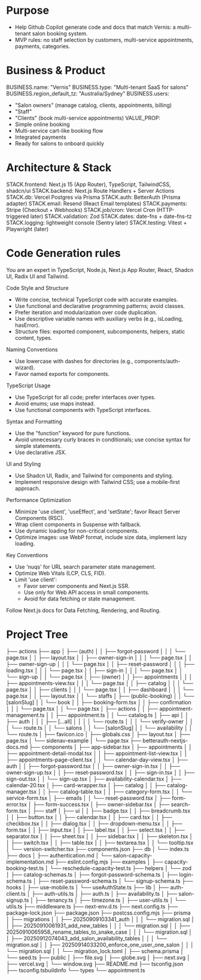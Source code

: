 # Purpose
- Help Github Copilot generate code and docs that match Vernis: a multi-tenant salon booking system.
- MVP rules: no staff selection by customers, multi-service appointments, payments, categories.

# Business & Product
BUSINESS.name: "Vernis"
BUSINESS.type: "Multi-tenant SaaS for salons"
BUSINESS.region_default_tz: "Australia/Sydney"
BUSINESS.users:
  - "Salon owners" (manage catalog, clients, appointments, billing)
  - "Staff"
  - "Clients" (book multi-service appointments)
VALUE_PROP:
  - Simple online booking
  - Multi-service cart-like booking flow
  - Integrated payments
  - Ready for salons to onboard quickly

# Architecture & Stack
STACK.frontend: Next.js 15 (App Router), TypeScript, TailwindCSS, shadcn/ui
STACK.backend: Next.js Route Handlers + Server Actions
STACK.db: Vercel Postgres via Prisma
STACK.auth: BetterAuth (Prisma adapter)
STACK.email: Resend (React Email templates)
STACK.payments: Stripe (Checkout + Webhooks)
STACK.job/cron: Vercel Cron (HTTP-triggered later)
STACK.validation: Zod
STACK.dates: date-fns + date-fns-tz
STACK.logging: lightweight console (Sentry later)
STACK.testing: Vitest + Playwright (later)


# Code Generation rules
You are an expert in TypeScript, Node.js, Next.js App Router, React, Shadcn UI, Radix UI and Tailwind.

Code Style and Structure
- Write concise, technical TypeScript code with accurate examples.
- Use functional and declarative programming patterns; avoid classes.
- Prefer iteration and modularization over code duplication.
- Use descriptive variable names with auxiliary verbs (e.g., isLoading, hasError).
- Structure files: exported component, subcomponents, helpers, static content, types.

Naming Conventions
- Use lowercase with dashes for directories (e.g., components/auth-wizard).
- Favor named exports for components.

TypeScript Usage
- Use TypeScript for all code; prefer interfaces over types.
- Avoid enums; use maps instead.
- Use functional components with TypeScript interfaces.

Syntax and Formatting
- Use the "function" keyword for pure functions.
- Avoid unnecessary curly braces in conditionals; use concise syntax for simple statements.
- Use declarative JSX.

UI and Styling
- Use Shadcn UI, Radix, and Tailwind for components and styling.
- Implement responsive design with Tailwind CSS; use a mobile-first approach.

Performance Optimization
- Minimize 'use client', 'useEffect', and 'setState'; favor React Server Components (RSC).
- Wrap client components in Suspense with fallback.
- Use dynamic loading for non-critical components.
- Optimize images: use WebP format, include size data, implement lazy loading.

Key Conventions
- Use 'nuqs' for URL search parameter state management.
- Optimize Web Vitals (LCP, CLS, FID).
- Limit 'use client':
  - Favor server components and Next.js SSR.
  - Use only for Web API access in small components.
  - Avoid for data fetching or state management.

Follow Next.js docs for Data Fetching, Rendering, and Routing.

# Project Tree
├── actions
├── app
│   ├── (auth)
│   │   ├── forgot-password
│   │   │   └── page.tsx
│   │   ├── layout.tsx
│   │   ├── owner-sign-in
│   │   │   └── page.tsx
│   │   ├── owner-sign-up
│   │   │   └── page.tsx
│   │   ├── reset-password
│   │   │   ├── loading.tsx
│   │   │   └── page.tsx
│   │   ├── sign-in
│   │   │   └── page.tsx
│   │   └── sign-up
│   │       └── page.tsx
│   ├── (owner)
│   │   ├── appointments
│   │   │   ├── appointments-view.tsx
│   │   │   └── page.tsx
│   │   ├── catalog
│   │   │   └── page.tsx
│   │   ├── clients
│   │   │   └── page.tsx
│   │   ├── dashboard
│   │   │   └── page.tsx
│   │   ├── layout.tsx
│   │   └── staffs
│   ├── (public-booking)
│   │   └── [salonSlug]
│   │       └── book
│   │           ├── booking-form.tsx
│   │           ├── confirmation
│   │           │   └── page.tsx
│   │           └── page.tsx
│   ├── actions
│   │   ├── appointment-management.ts
│   │   ├── appointment.ts
│   │   └── catalog.ts
│   ├── api
│   │   ├── auth
│   │   │   ├── [...all]
│   │   │   │   └── route.ts
│   │   │   └── verify-owner
│   │   │       └── route.ts
│   │   └── salons
│   │       └── [salonSlug]
│   │           └── availability
│   │               └── route.ts
│   ├── favicon.ico
│   ├── globals.css
│   ├── layout.tsx
│   ├── page.tsx
│   └── sidenav-example
│       └── page.tsx
├── betterauth-nextjs-docs.md
├── components
│   ├── app-sidebar.tsx
│   ├── appointments
│   │   ├── appointment-detail-modal.tsx
│   │   ├── appointment-list-view.tsx
│   │   ├── appointments-page-client.tsx
│   │   └── calendar-day-view.tsx
│   ├── auth
│   │   ├── forgot-password.tsx
│   │   ├── owner-sign-in.tsx
│   │   ├── owner-sign-up.tsx
│   │   ├── reset-password.tsx
│   │   ├── sign-in.tsx
│   │   ├── sign-out.tsx
│   │   └── sign-up.tsx
│   ├── availability-calendar.tsx
│   ├── calendar-20.tsx
│   ├── card-wrapper.tsx
│   ├── catalog
│   │   ├── catalog-manager.tsx
│   │   ├── catalog-table.tsx
│   │   ├── category-form.tsx
│   │   └── service-form.tsx
│   ├── emails
│   │   └── reset-password.tsx
│   ├── form-error.tsx
│   ├── form-success.tsx
│   ├── owner-sidebar.tsx
│   ├── search-form.tsx
│   ├── staff
│   ├── ui
│   │   ├── badge.tsx
│   │   ├── breadcrumb.tsx
│   │   ├── button.tsx
│   │   ├── calendar.tsx
│   │   ├── card.tsx
│   │   ├── checkbox.tsx
│   │   ├── dialog.tsx
│   │   ├── dropdown-menu.tsx
│   │   ├── form.tsx
│   │   ├── input.tsx
│   │   ├── label.tsx
│   │   ├── select.tsx
│   │   ├── separator.tsx
│   │   ├── sheet.tsx
│   │   ├── sidebar.tsx
│   │   ├── skeleton.tsx
│   │   ├── switch.tsx
│   │   ├── table.tsx
│   │   ├── textarea.tsx
│   │   └── tooltip.tsx
│   └── version-switcher.tsx
├── components.json
├── db
│   └── index.ts
├── docs
│   ├── authentication.md
│   └── salon-capacity-implementation.md
├── eslint.config.mjs
├── examples
│   ├── capacity-booking-test.ts
│   └── reschedule-capacity-test.ts
├── helpers
│   └── zod
│       ├── catalog-schemas.ts
│       ├── forgot-password-schema.ts
│       ├── login-schema.ts
│       ├── reset-password-schema.ts
│       └── signup-schema.ts
├── hooks
│   ├── use-mobile.ts
│   └── useAuthState.ts
├── lib
│   ├── auth-client.ts
│   ├── auth-utils.ts
│   ├── auth.ts
│   ├── availability.ts
│   ├── salon-signup.ts
│   ├── tenancy.ts
│   ├── timezone.ts
│   ├── user-utils.ts
│   └── utils.ts
├── middleware.ts
├── next-env.d.ts
├── next.config.ts
├── package-lock.json
├── package.json
├── postcss.config.mjs
├── prisma
│   ├── migrations
│   │   ├── 20250909103341_auth
│   │   │   └── migration.sql
│   │   ├── 20250910061931_add_new_tables
│   │   │   └── migration.sql
│   │   ├── 20250910065958_rename_tables_to_snake_case
│   │   │   └── migration.sql
│   │   ├── 20250912074043_add_salon_availability_tables
│   │   │   └── migration.sql
│   │   ├── 20250914033200_enforce_one_user_one_salon
│   │   │   └── migration.sql
│   │   └── migration_lock.toml
│   ├── schema.prisma
│   └── seed.ts
├── public
│   ├── file.svg
│   ├── globe.svg
│   ├── next.svg
│   ├── vercel.svg
│   └── window.svg
├── README.md
├── tsconfig.json
├── tsconfig.tsbuildinfo
└── types
    └── appointment.ts